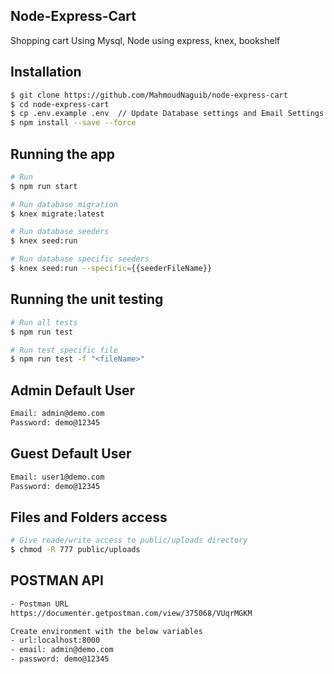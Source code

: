 ## Node-Express-Cart
Shopping cart Using Mysql, Node using express, knex, bookshelf


## Installation
```bash
$ git clone https://github.com/MahmoudNaguib/node-express-cart
$ cd node-express-cart
$ cp .env.example .env  // Update Database settings and Email Settings 
$ npm install --save --force

```

## Running the app

```bash
# Run
$ npm run start

# Run database migration
$ knex migrate:latest

# Run database seeders
$ knex seed:run

# Run database specific seeders
$ knex seed:run --specific={{seederFileName}}
```


## Running the unit testing

```bash
# Run all tests
$ npm run test

# Run test specific file
$ npm run test -f "<fileName>"
```



## Admin Default User
```bash
Email: admin@demo.com
Password: demo@12345
```

## Guest Default User
```bash
Email: user1@demo.com
Password: demo@12345
```

## Files and Folders access
```bash
# Give reade/write access to public/uploads directory
$ chmod -R 777 public/uploads
```


## POSTMAN API
```bash
- Postman URL
https://documenter.getpostman.com/view/375068/VUqrMGKM

Create environment with the below variables
- url:localhost:8000
- email: admin@demo.com
- password: demo@12345
```
```